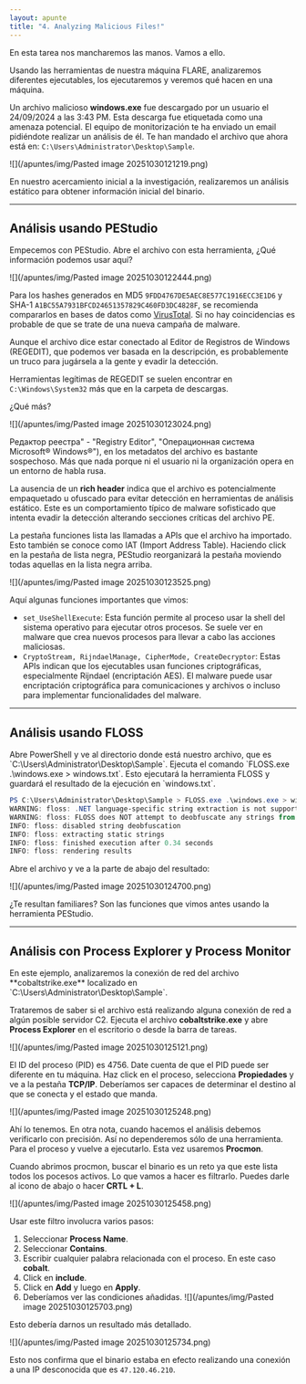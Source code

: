 ```yaml
---
layout: apunte
title: "4. Analyzing Malicious Files!"
---
```


En esta tarea nos mancharemos las manos. Vamos a ello.

Usando las herramientas de nuestra máquina FLARE, analizaremos diferentes ejecutables, los ejecutaremos y veremos qué hacen en una máquina.

Un archivo malicioso **windows.exe** fue descargado por un usuario el 24/09/2024 a las 3:43 PM. Esta descarga fue etiquetada como una amenaza potencial. El equipo de monitorización te ha enviado un email pidiéndote realizar un análisis de él. Te han mandado el archivo que ahora está en: `C:\Users\Administrator\Desktop\Sample`.

![](/apuntes/img/Pasted image 20251030121219.png)

En nuestro acercamiento inicial a la investigación, realizaremos un análisis estático para obtener información inicial del binario.

-----------------------------
<h2>Análisis usando PEStudio</h2>
Empecemos con PEStudio. Abre el archivo con esta herramienta, ¿Qué información podemos usar aquí?

![](/apuntes/img/Pasted image 20251030122444.png)

Para los hashes generados en MD5 `9FDD4767DE5AEC8E577C1916ECC3E1D6` y SHA-1 `A1BC55A7931BFCD24651357829C460FD3DC4828F`, se recomienda compararlos en bases de datos como [VirusTotal](https://www.virustotal.com/gui/). Si no hay coincidencias es probable de que se trate de una nueva campaña de malware.

Aunque el archivo dice estar conectado al Editor de Registros de Windows (REGEDIT), que podemos ver basada en la descripción, es probablemente un truco para jugársela a la gente y evadir la detección.

Herramientas legítimas de REGEDIT se suelen encontrar en `C:\Windows\System32` más que en la carpeta de descargas.

¿Qué más?

![](/apuntes/img/Pasted image 20251030123024.png)

Редактор реестра" - "Registry Editor", "Операционная система Microsoft® Windows®"), en los metadatos del archivo es bastante sospechoso. Más que nada porque ni el usuario ni la organización opera en un entorno de habla rusa.

La ausencia de un **rich header** indica que el archivo es potencialmente empaquetado u ofuscado para evitar detección en herramientas de análisis estático. Este es un comportamiento típico de malware sofisticado que intenta evadir la detección alterando secciones críticas del archivo PE.

La pestaña funciones lista las llamadas a APIs que el archivo ha importado. Esto también se conoce como IAT (Import Address Table). Haciendo click en la pestaña de lista negra, PEStudio reorganizará la pestaña moviendo todas aquellas en la lista negra arriba.

![](/apuntes/img/Pasted image 20251030123525.png)

Aquí algunas funciones importantes que vimos:

- `set_UseShellExecute`: Esta función permite al proceso usar la shell del sistema operativo para ejecutar otros procesos. Se suele ver en malware que crea nuevos procesos para llevar a cabo las acciones maliciosas.
- `CryptoStream, RijndaelManage, CipherMode, CreateDecryptor`: Estas APIs indican que los ejecutables usan funciones criptográficas, especialmente Rijndael (encriptación AES). El malware puede usar encriptación criptográfica para comunicaciones y archivos o incluso para implementar funcionalidades del malware.

-------------------------------
<h2>Análisis usando FLOSS</h2>
Abre PowerShell y ve al directorio donde está nuestro archivo, que es `C:\Users\Administrator\Desktop\Sample`. Ejecuta el comando `FLOSS.exe .\windows.exe > windows.txt`. Esto ejecutará la herramienta FLOSS y guardará el resultado de la ejecución en `windows.txt`.

```powershell
PS C:\Users\Administrator\Desktop\Sample > FLOSS.exe .\windows.exe > windows.txt
WARNING: floss: .NET language-specific string extraction is not supported yet
WARNING: floss: FLOSS does NOT attempt to deobfuscate any strings from .NET binaries
INFO: floss: disabled string deobfuscation
INFO: floss: extracting static strings
INFO: floss: finished execution after 0.34 seconds
INFO: floss: rendering results
```

Abre el archivo y ve a la parte de abajo del resultado:

![](/apuntes/img/Pasted image 20251030124700.png)

¿Te resultan familiares? Son las funciones que vimos antes usando la herramienta PEStudio.

------------------------------
<h2>Análisis con Process Explorer y Process Monitor</h2>
En este ejemplo, analizaremos la conexión de red del archivo **cobaltstrike.exe** localizado en `C:\Users\Administrator\Desktop\Sample`.

Trataremos de saber si el archivo está realizando alguna conexión de red a algún posible servidor C2. Ejecuta el archivo **cobaltstrike.exe** y abre **Process Explorer** en el escritorio o desde la barra de tareas.

![](/apuntes/img/Pasted image 20251030125121.png)

El ID del proceso (PID) es 4756. Date cuenta de que el PID puede ser diferente en tu máquina. Haz click en el proceso, selecciona **Propiedades** y ve a la pestaña **TCP/IP**. Deberíamos ser capaces de determinar el destino al que se conecta y el estado que manda.

![](/apuntes/img/Pasted image 20251030125248.png)

Ahí lo tenemos. En otra nota, cuando hacemos el análisis debemos verificarlo con precisión. Así no dependeremos sólo de una herramienta. Para el proceso y vuelve a ejecutarlo. Esta vez usaremos **Procmon**.

Cuando abrimos procmon, buscar el binario es un reto ya que este lista todos los pocesos activos. Lo que vamos a hacer es filtrarlo. Puedes darle al icono de abajo o hacer **CRTL + L**.

![](/apuntes/img/Pasted image 20251030125458.png)

Usar este filtro involucra varios pasos:

1. Seleccionar **Process Name**.
2. Seleccionar **Contains**.
3. Escribir cualquier palabra relacionada con el proceso. En este caso **cobalt**.
4. Click en **include**.
5. Click en **Add** y luego en **Apply**.
6. Deberíamos ver las condiciones añadidas.
   ![](/apuntes/img/Pasted image 20251030125703.png)

Esto debería darnos un resultado más detallado.

![](/apuntes/img/Pasted image 20251030125734.png)

Esto nos confirma que el binario estaba en efecto realizando una conexión a una IP desconocida que es `47.120.46.210`.

